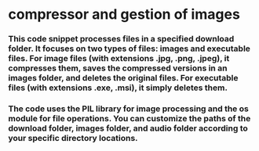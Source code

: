 # compressor and gestion of images

### This code snippet processes files in a specified download folder. It focuses on two types of files: images and executable files. For image files (with extensions .jpg, .png, .jpeg), it compresses them, saves the compressed versions in an images folder, and deletes the original files. For executable files (with extensions .exe, .msi), it simply deletes them. 

### The code uses the PIL library for image processing and the os module for file operations. You can customize the paths of the download folder, images folder, and audio folder according to your specific directory locations.
